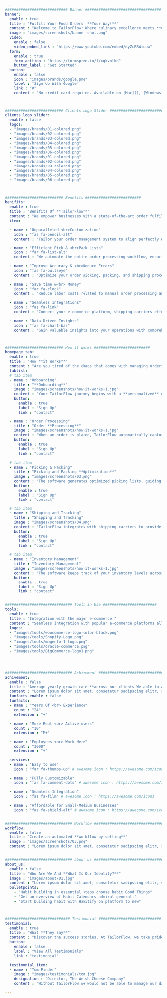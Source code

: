 ```yaml
---
############################ Banner ##################################
banner:
  enable : true
  title : "Fulfill Your Food Orders, **Your Way!**"
  content : "Welcome to TailorFlow: Where culinary excellence meets **order fulfillment customization**. Elevate your **food e-comm business** with the power of **tailored solutions**. Say goodbye to one-size-fits-all solutions. TailorFlow allows you to **customize every aspect** of your order management system, from input preferences to output specifications. Seamlessly adapt your workflow to match your unique business needs, enhancing efficiency and accuracy like never before. Embrace the future of order management with TailorFlow, where flexibility meets precision."
  image : "images/screenshots/banner-shot.png"
  video:
    enable : false
    video_embed_link : "https://www.youtube.com/embed/dyZcRRWiuuw"
  form:
    enable : true
    form_acttion : "https://formspree.io/f/xqkvnlkd"
    button_label : "Get Started"
  button:
    enable : false
    icon : "images/brands/google.png"
    label : "Sign Up With Google"
    link : "#"
    content : "No credit card required. Available on [Mac](), [Windows](), [iOS](), & [Android]()"



########################## Clients Logo Slider #########################
clients_logo_slider:
  enable : false
  logos:
  - "images/brands/01-colored.png"
  - "images/brands/02-colored.png"
  - "images/brands/03-colored.png"
  - "images/brands/04-colored.png"
  - "images/brands/05-colored.png"
  - "images/brands/06-colored.png"
  - "images/brands/01-colored.png"
  - "images/brands/02-colored.png"
  - "images/brands/03-colored.png"
  - "images/brands/04-colored.png"
  - "images/brands/05-colored.png"
  - "images/brands/06-colored.png"



########################## Benefits #########################
benifits:
  enable : true
  title : "Benifits Of **TailorFlow**"
  content : "We empower businesses with a state-of-the-art order fulfillment management solution that delivers tangible benefits. Our software is designed to streamline your operations and supercharge your business growth. Here are the key benefits of choosing TailorFlow:"
  item:

  - name : "Unparalleled <br>Customization"
    icon : "fas fa-pencil-alt"
    content : "Tailor your order management system to align perfectly with your unique business requirements. During onboarding, you can  configure your entire pipeline from  input configurations to packing list formats. TailorFlow puts you in control, ensuring a personalized and efficient workflow."

  - name : "Efficient Pick & <br>Pack Lists"
    icon : "far fa-list-alt"
    content : "We automate the entire order processing workflow, ensuring faster and more accurate fulfillment. You can prioritize orders based on criteria like shipping speed and location, saving valuable time, and creating optimal picking and packing"

  - name : "Improve Accuracy & <br>Reduce Errors"
    icon : "fas fa-bullseye"
    content : "Optimize your order picking, packing, and shipping processes. Minimize errors with optimized workflows and real-time inventory tracking "

  - name : "Save time &<br> Money"
    icon : "far fa-clock"
    content : "Reduce labor costs related to manual order processing and inventory management. Save time and allocate resources more efficiently, allowing your team to focus on strategic initiatives."

  - name : "Seamless Integrations"
    icon : "fas fa-link"
    content : "Connect your e-commerce platform, shipping carriers effortlessly. TailorFlow integrates with a wide range of systems, ensuring a smooth flow of data and information, reducing manual data entry and errors. "

  - name : "Data-Driven Insights"
    icon : "far fa-chart-bar"
    content : "Gain valuable insights into your operations with comprehensive analytics and reporting tools. Monitor key performance metrics, track trends, and make informed decisions for continuous improvement "



########################## How it works #########################
homepage_tab:
  enable : true
  title : "How **it Works**"
  content : "Are you tired of the chaos that comes with managing orders, inventory, and shipping processes? TailorFlow is here to streamline your operations, transform your customer experience, and supercharge your business growth."
  tablist:
  # tab item
  - name : "Onboarding"
    title : "**Onboarding**"
    image : "images/screenshots/how-it-works-1.jpg"
    content : "Your TailorFlow journey begins with a **personalized** engagement. Our team reaches out to understand your unique business requirements, ensuring a **tailored approach to your onboarding**. Enjoy a dedicated configuration where our experts help define your workflows, set preferences, and configure the system to align perfectly with your business processes. This is followed by **Training and Familiarization** to ensure that your staff is well-equipped to **fully optimize** your operations."
    button:
      enable : true
      label : "Sign Up"
      link : "contact"

  - name : "Order Processing"
    title : "Order **Processing**"
    image : "images/screenshots/how-it-works-1.jpg"
    content : "When an order is placed, TailorFlow automatically captures the details and processes them according to **your preferences**. It verifies product availability in real-time, ensuring that the item is in stock before proceeding."
    button:
      enable : true
      label : "Sign Up"
      link : "contact"

  # tab item
  - name : "Picking & Packing"
    title : "Picking and Packing **Optimization**"
    image : "images/screenshots/03.png"
    content : "The software generates optimized picking lists, guiding your warehouse staff through the most efficient routes to collect items. It ensures accurate picking and packing, reducing errors and saving time."
    button:
      enable : true
      label : "Sign Up"
      link : "contact"

  # tab item
  - name : "Shipping and Tracking"
    title : "Shipping and Tracking"
    image : "images/screenshots/04.png"
    content : "TailorFlow integrates with shipping carriers to provide shipping options and generate labels automatically. It sends tracking information to customers, allowing them to monitor their orders' progress."
    button:
      enable : true
      label : "Sign Up"
      link : "contact"

  # tab item
  - name : "Inventory Management"
    title : "Inventory Management"
    image : "images/screenshots/how-it-works-1.jpg"
    content : "The software keeps track of your inventory levels across various locations. It updates inventory counts in real-time as orders are received, preventing overselling and providing accurate stock information."
    button:
      enable : true
      label : "Sign Up"
      link : "contact"


############################## Tools in Use ########################
tools:
  enable : true
  title : "Integration with the major e-commerce "
  content : "Seamless integration with popular e-commerce platforms allows for automatic order syncing, inventory updates, and streamlined communication between your online store and TailorFlow."
  logos:
  - "images/tools/woocommerce-logo-color-black.png"
  - "images/tools/Shopify-Logo.png"
  - "images/tools/magento-1-logo.png"
  - "images/tools/oracle-commerce.png"
  - "images/tools/BigCommerce-logo1.png"




############################## Achivement ##############################
achivement:
  enable : false
  title : "Average yearly growth rate **across our clients We able to achive**"
  content : "Lorem ipsum dolor sit amet, consetetur sadipscing elitr, sed diam nonumy eirmod tempor invidunt ut labore et dolore magna aliquyam erat sed. At vero eos et"
  funfacts_enable : false
  funfacts:    
  - name : "Years Of <br> Experience"
    count : "24"
    extension : "+"

  - name : "More Real <br> Active users"
    count : "10"
    extension : "M+"

  - name : "Employees <br> Work Here"
    count : "3000"
    extension : "+"

  services:
  - name : "Easy to use"
    icon : "far fa-thumbs-up" # awesome icon : https://awesome.com/icons

  - name : "Fully Customizable"
    icon : "far fa-comment-dots" # awesome icon : https://awesome.com/icons

  - name : "Seamless Integration"
    icon : "fas fa-film" # awesome icon : https://awesome.com/icons

  - name : "Affordable for Small-Medium Businesses"
    icon : "fas fa-shield-alt" # awesome icon : https://awesome.com/icons


############################## Workflow ################################
workflow:
  enable : false
  title : "Create an automated **workflow by setting**"
  image : "images/screenshots/03.png"
  content : "Lorem ipsum dolor sit amet, consetetur sadipscing elitr, sed diam nonumy eirmod tempor invidunt ut labore et dolore magna aliquyam erat sed."


############################## about us ################################
about_us:
  enable : false
  title : "Who Are We And **What Is Our Identity?**"
  image : "images/about/01.jpg"
  content : "Lorem ipsum dolor sit amet, consetetur sadipscing elitr, sed diam nonumy eirmod tempor invidunt ut labore et dolore magna aliquyam erat sed. At vero eos et accusam et justo duo dolores"
  bulletpoints:
    - "Habit building in essential steps choose habit Good Things"
    - "Get an overview of Habit Calendars admiral general."
    - "Start building habit with Habitify on platform to new"



############################# Testimonial ############################
testimonial:
  enable : true
  title : "What **They say**"
  content : "Discover the success stories. At TailorFlow, we take pride in the partnerships we've forged with businesses seeking to fully optimize their order management processes"
  button:
    enable : false
    label : "View All Testimonials"
    link : "testimonial"

  testimonial_item:
  - name : "Tom Pinder"
    image : "images/testimonials/tom.jpg"
    designation : "Director, The Welsh Cheese Company"
    content : "Without TailorFlow we would not be able to manage our daily orders. They save us money, time and offer a reliable and customizable way to fulfil our orders!"

---
```


